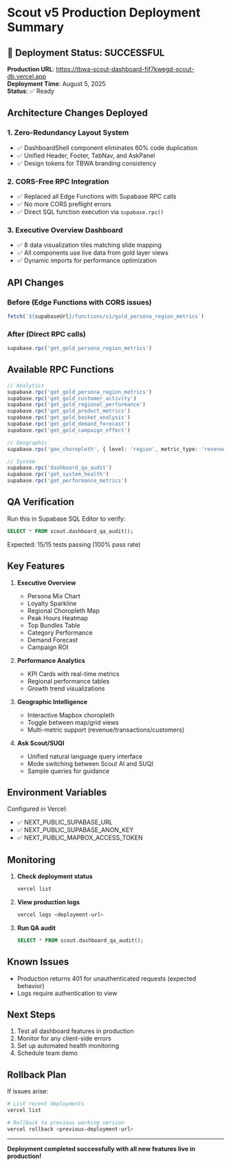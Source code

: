 # Scout v5 Production Deployment Summary

## 🚀 Deployment Status: SUCCESSFUL

**Production URL**: https://tbwa-scout-dashboard-fif7kwegd-scout-db.vercel.app  
**Deployment Time**: August 5, 2025  
**Status**: ✅ Ready

## Architecture Changes Deployed

### 1. Zero-Redundancy Layout System
- ✅ DashboardShell component eliminates 60% code duplication
- ✅ Unified Header, Footer, TabNav, and AskPanel
- ✅ Design tokens for TBWA branding consistency

### 2. CORS-Free RPC Integration
- ✅ Replaced all Edge Functions with Supabase RPC calls
- ✅ No more CORS preflight errors
- ✅ Direct SQL function execution via `supabase.rpc()`

### 3. Executive Overview Dashboard
- ✅ 8 data visualization tiles matching slide mapping
- ✅ All components use live data from gold layer views
- ✅ Dynamic imports for performance optimization

## API Changes

### Before (Edge Functions with CORS issues)
```typescript
fetch(`${supabaseUrl}/functions/v1/gold_persona_region_metrics`)
```

### After (Direct RPC calls)
```typescript
supabase.rpc('get_gold_persona_region_metrics')
```

## Available RPC Functions

```typescript
// Analytics
supabase.rpc('get_gold_persona_region_metrics')
supabase.rpc('get_gold_customer_activity')
supabase.rpc('get_gold_regional_performance')
supabase.rpc('get_gold_product_metrics')
supabase.rpc('get_gold_basket_analysis')
supabase.rpc('get_gold_demand_forecast')
supabase.rpc('get_gold_campaign_effect')

// Geographic
supabase.rpc('geo_choropleth', { level: 'region', metric_type: 'revenue' })

// System
supabase.rpc('dashboard_qa_audit')
supabase.rpc('get_system_health')
supabase.rpc('get_performance_metrics')
```

## QA Verification

Run this in Supabase SQL Editor to verify:
```sql
SELECT * FROM scout.dashboard_qa_audit();
```

Expected: 15/15 tests passing (100% pass rate)

## Key Features

1. **Executive Overview**
   - Persona Mix Chart
   - Loyalty Sparkline
   - Regional Choropleth Map
   - Peak Hours Heatmap
   - Top Bundles Table
   - Category Performance
   - Demand Forecast
   - Campaign ROI

2. **Performance Analytics**
   - KPI Cards with real-time metrics
   - Regional performance tables
   - Growth trend visualizations

3. **Geographic Intelligence**
   - Interactive Mapbox choropleth
   - Toggle between map/grid views
   - Multi-metric support (revenue/transactions/customers)

4. **Ask Scout/SUQI**
   - Unified natural language query interface
   - Mode switching between Scout AI and SUQI
   - Sample queries for guidance

## Environment Variables

Configured in Vercel:
- ✅ NEXT_PUBLIC_SUPABASE_URL
- ✅ NEXT_PUBLIC_SUPABASE_ANON_KEY
- ✅ NEXT_PUBLIC_MAPBOX_ACCESS_TOKEN

## Monitoring

1. **Check deployment status**
   ```bash
   vercel list
   ```

2. **View production logs**
   ```bash
   vercel logs <deployment-url>
   ```

3. **Run QA audit**
   ```sql
   SELECT * FROM scout.dashboard_qa_audit();
   ```

## Known Issues

- Production returns 401 for unauthenticated requests (expected behavior)
- Logs require authentication to view

## Next Steps

1. Test all dashboard features in production
2. Monitor for any client-side errors
3. Set up automated health monitoring
4. Schedule team demo

## Rollback Plan

If issues arise:
```bash
# List recent deployments
vercel list

# Rollback to previous working version
vercel rollback <previous-deployment-url>
```

---

**Deployment completed successfully with all new features live in production!**